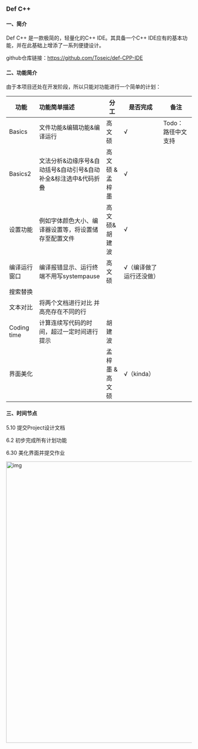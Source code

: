 ### Def C++

#### 一、简介

Def C++ 是一款极简的，轻量化的C++ IDE。其具备一个C++ IDE应有的基本功能，并在此基础上增添了一系列便捷设计。

github仓库链接：https://github.com/Toseic/def-CPP-IDE


#### 二、功能简介

由于本项目还处在开发阶段，所以只能对功能进行一个简单的计划：

| 功能             | 功能简单描述                               | 分工   | 是否完成 | 备注|
| ---------------- | :----------------------------------------- | --------   | ------ |---- |
| Basics| 文件功能&编辑功能&编译运行                                                | 高文硕 | √        | Todo：路径中文支持 |
| Basics2| 文法分析&边缘序号&自动括号&自动引号&自动补全&标注选中&代码折叠             | 高文硕 & 孟梓墨 | √        |  |
| 设置功能  |  例如字体颜色大小、编译器设置等，将设置储存至配置文件  | 高文硕&胡建波 |   √       |   |
| 编译运行窗口  |  编译报错显示、运行终端不用写systempause               | 高文硕 |   √（编译做了运行还没做）       |   |
| 搜索替换         |                                            |    |          |   |
| 文本对比         | 将两个文档进行对比 并高亮存在不同的行      |        |          |   |
| Coding time      | 计算连续写代码的时间，超过一定时间进行提示 | 胡建波 |          |   |
|界面美化          |                                           |孟梓墨 & 高文硕 |  √（kinda）        |        |

#### 三、时间节点

5.10 提交Project设计文档

6.2 初步完成所有计划功能

6.30 美化界面并提交作业

<img width="761" alt="img" src="https://raw.githubusercontent.com/Toseic/def-CPP-IDE/main/demo.png">

